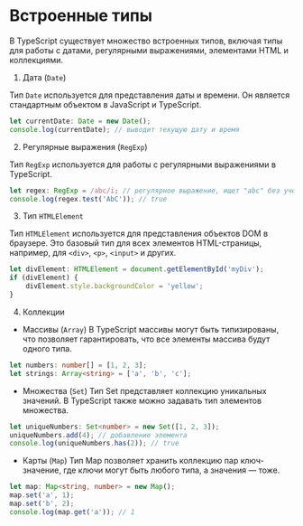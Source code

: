 # Встроенные типы
В TypeScript существует множество встроенных типов, включая типы для работы с датами, регулярными выражениями, элементами HTML и коллекциями. 

1. Дата (`Date`)

Тип `Date` используется для представления даты и времени. Он является стандартным объектом в JavaScript и TypeScript.
```typescript
let currentDate: Date = new Date();
console.log(currentDate); // выводит текущую дату и время
```

2. Регулярные выражения (`RegExp`)

Тип `RegExp` используется для работы с регулярными выражениями в TypeScript.
```typescript
let regex: RegExp = /abc/i; // регулярное выражение, ищет "abc" без учета регистра
console.log(regex.test('AbC')); // true
```

3. Тип `HTMLElement`

Тип `HTMLElement` используется для представления объектов DOM в браузере. Это базовый тип для всех элементов HTML-страницы, например, для `<div>`, `<p>`, `<input>` и других.
```typescript
let divElement: HTMLElement = document.getElementById('myDiv');
if (divElement) {
    divElement.style.backgroundColor = 'yellow';
}
```

4. Коллекции

- Массивы (`Array`) В TypeScript массивы могут быть типизированы, что позволяет гарантировать, что все элементы массива будут одного типа.
```typescript
let numbers: number[] = [1, 2, 3];
let strings: Array<string> = ['a', 'b', 'c'];
```

- Множества (`Set`) Тип Set представляет коллекцию уникальных значений. В TypeScript также можно задавать тип элементов множества.
```typescript
let uniqueNumbers: Set<number> = new Set([1, 2, 3]);
uniqueNumbers.add(4); // добавление элемента
console.log(uniqueNumbers.has(2)); // true
```

- Карты (`Map`) Тип Map позволяет хранить коллекцию пар ключ-значение, где ключи могут быть любого типа, а значения — тоже.
```typescript
let map: Map<string, number> = new Map();
map.set('a', 1);
map.set('b', 2);
console.log(map.get('a')); // 1
```
